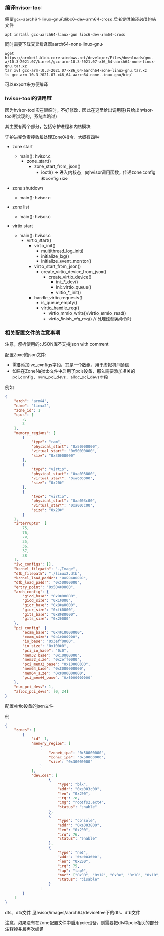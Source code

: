 ### 编译hvisor-tool
需要gcc-aarch64-linux-gnu和libc6-dev-arm64-cross
后者提供编译必须的头文件

```shell
apt install gcc-aarch64-linux-gun libc6-dev-arm64-cross
```

同时需要下载交叉编译器aarch64-none-linux-gnu-

```shell
wget https://armkeil.blob.core.windows.net/developer/Files/downloads/gnu-a/10.3-2021.07/binrel/gcc-arm-10.3-2021.07-x86_64-aarch64-none-linux-gnu.tar.xz
tar xvf gcc-arm-10.3-2021.07-x86_64-aarch64-none-linux-gnu.tar.xz
ls gcc-arm-10.3-2021.07-x86_64-aarch64-none-linux-gnu/bin/
```

可以export来方便编译

### hvisor-tool的调用链
因为hvisor-tool实在很临时，不好修改，因此在这里给出调用链(只给出hvisor-tool所实现的，系统库略过)

其主要有两个部分，包括守护进程和内核模块

守护进程负责接收和处理Zone0指令，大概有四种

- zone start
  - main(): hvisor.c
    - zone_start()
      - zone_start_from_json()
        - ioctl() -> 进入内核态，向hvisor调用函数，传递zone config和config size

- zone shutdown
  - main(): hvisor.c

- zone list
  - main(): hvisor.c

- virtio start
  - main(): hvisor.c
    - virtio_start()
      - virtio_init()
        - multithread_log_init()
        - initialize_log()
        - initialize_event_monitor()
      - virtio_start_from_json()
        - create_virtio_device_from_json()
          - create_virtio_device()
            - init_*_dev()
            - init_virtio_queue()
            - virtio_*_init()
      - handle_virtio_requests()
        - is_queue_empty()
        - virtio_handle_req()
          - virtio_mmio_write()/virtio_mmio_read()
          - virtio_finish_cfg_req() // 处理控制类命令时

### 相关配置文件的注意事项
注意，解析使用的cJSON库不支持json with comment

配置Zone的json文件:
- 需要添加ivc_configs字段，其是一个数组，用于虚拟机间通信
- 如果在ZoneN的dtb文件中启用了pcie设备，那么需要添加相关的pci_config、num_pci_devs、alloc_pci_devs字段

例如
```json
{
    "arch": "arm64",
    "name": "linux2",
    "zone_id": 1,
    "cpus": [
        2,
        3
    ],
    "memory_regions": [
        {
            "type": "ram",
            "physical_start": "0x50000000",
            "virtual_start": "0x50000000",
            "size": "0x30000000"
        },
        {
            "type": "virtio",
            "physical_start": "0xa003800",
            "virtual_start": "0xa003800",
            "size": "0x200"
        },
        {
            "type": "virtio",
            "physical_start": "0xa003c00",
            "virtual_start": "0xa003c00",
            "size": "0x200"
        }
    ],
    "interrupts": [
        75,
        76,
        78,
        35,
        36,
        37,
        38
    ],
    "ivc_configs": [],
    "kernel_filepath": "./Image",
    "dtb_filepath": "./linux2.dtb",
    "kernel_load_paddr": "0x50400000",
    "dtb_load_paddr": "0x50000000",
    "entry_point": "0x50400000",
    "arch_config": {
        "gicd_base": "0x8000000",
        "gicd_size": "0x10000",
        "gicr_base": "0x80a0000",
        "gicr_size": "0xf60000",
        "gits_base": "0x8080000",
        "gits_size": "0x20000"
    },
    "pci_config": {
        "ecam_base": "0x4010000000",
        "ecam_size": "0x10000000",
        "io_base": "0x3eff0000",
        "io_size": "0x10000",
        "pci_io_base": "0x0",
        "mem32_base": "0x10000000",
        "mem32_size": "0x2eff0000",
        "pci_mem32_base": "0x10000000",
        "mem64_base": "0x8000000000",
        "mem64_size": "0x8000000000",
        "pci_mem64_base": "0x8000000000"
    },
    "num_pci_devs": 1,
    "alloc_pci_devs": [0, 24]
}
```

配置virtio设备的json文件

例
```json
{
    "zones": [
        {
            "id": 1,
            "memory_region": [
                {
                    "zone0_ipa": "0x50000000",
                    "zonex_ipa": "0x50000000",
                    "size": "0x30000000"
                }
            ],
            "devices": [
                    {
                        "type": "blk",
                        "addr": "0xa003c00",
                        "len": "0x200",
                        "irq": 78,
                        "img": "rootfs2.ext4",
                        "status": "enable"
                    },
                    {
                        "type": "console",
                        "addr": "0xa003800",
                        "len": "0x200",
                        "irq": 76,
                        "status": "enable"
                    },
                    {
                        "type": "net",
                        "addr": "0xa003600",
                        "len": "0x200",
                        "irq": 75,
                        "tap": "tap0",
                        "mac": ["0x00", "0x16", "0x3e", "0x10", "0x10", "0x10"],
                        "status": "disable"
                    }
                ]
        }
    ]
}
```

dts、dtb文件
见hvisor/images/aarch64/devicetree下的dts、dtb文件

注意，如果没有在Zone配置文件中启用pcie设备，则需要把dts中pcie相关的部分注释掉并且再次编译